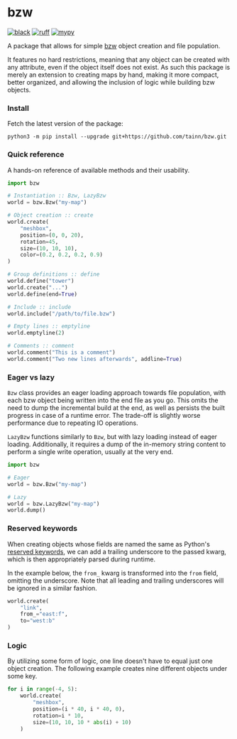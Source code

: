 # bzw

[![black](https://img.shields.io/badge/style-black-222222.svg)](https://github.com/psf/black)
[![ruff](https://img.shields.io/badge/lint-ruff-222222.svg)](https://github.com/astral-sh/ruff)
[![mypy](https://img.shields.io/badge/type-mypy-222222.svg)](https://github.com/python/mypy)

A package that allows for simple [bzw](https://wiki.bzflag.org/BZW) object creation and file population.

It features no hard restrictions, meaning that any object can be created with any attribute, even if the object itself
does not exist. As such this package is merely an extension to creating maps by hand, making it more compact, better
organized, and allowing the inclusion of logic while building bzw objects.

### Install

Fetch the latest version of the package:

```console
python3 -m pip install --upgrade git+https://github.com/tainn/bzw.git
```

### Quick reference

A hands-on reference of available methods and their usability.

```py
import bzw

# Instantiation :: Bzw, LazyBzw
world = bzw.Bzw("my-map")

# Object creation :: create
world.create(
    "meshbox",
    position=(0, 0, 20),
    rotation=45,
    size=(10, 10, 10),
    color=(0.2, 0.2, 0.2, 0.9)
)

# Group definitions :: define
world.define("tower")
world.create("...")
world.define(end=True)

# Include :: include
world.include("/path/to/file.bzw")

# Empty lines :: emptyline
world.emptyline(2)

# Comments :: comment
world.comment("This is a comment")
world.comment("Two new lines afterwards", addline=True)

```

### Eager vs lazy

`Bzw` class provides an eager loading approach towards file population, with each bzw object being written into the end
file as you go. This omits the need to dump the incremental build at the end, as well as persists the built progress in
case of a runtime error. The trade-off is slightly worse performance due to repeating IO operations.

`LazyBzw` functions similarly to `Bzw`, but with lazy loading instead of eager loading. Additionally, it requires a
dump of the in-memory string content to perform a single write operation, usually at the very end.

```py
import bzw

# Eager
world = bzw.Bzw("my-map")

# Lazy
world = bzw.LazyBzw("my-map")
world.dump()
```

### Reserved keywords

When creating objects whose fields are named the same as
Python's [reserved keywords](https://docs.python.org/3/reference/lexical_analysis.html#keywords), we can add a trailing
underscore to the passed kwarg, which is then appropriately parsed during runtime.

In the example below, the `from_` kwarg is transformed into the `from` field, omitting the underscore. Note that all
leading and trailing underscores will be ignored in a similar fashion.

```py
world.create(
    "link",
    from_="east:f",
    to="west:b"
)
```

### Logic

By utilizing some form of logic, one line doesn't have to equal just one object creation. The following example creates
nine different objects under some key.

```py
for i in range(-4, 5):
    world.create(
        "meshbox",
        position=(i * 40, i * 40, 0),
        rotation=i * 10,
        size=(10, 10, 10 * abs(i) + 10)
    )
```
